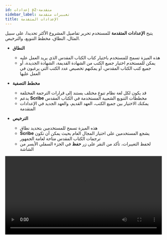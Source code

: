 ```yaml
---
id: إعدادات p2-متقدمة
sidebar_label: تعبيرات متقدمة
title: الإعدادات المتقدمة
---
```


يتيح **الإعدادات المتقدمة** للمستخدم تحرير تفاصيل المشروع الأكثر تحديدا، على سبيل المثال، النطاق، مخطط التنويع، والترخيص.

- **النطاق**

  - هذه الميزة تسمح للمستخدم باختيار كتاب الكتاب المقدس الذي يريد العمل عليه
  - يمكن للمستخدم اختيار جميع الكتب من الشهادة القديمة، الشهادة الجديدة، أو جميع كتب الكتاب المقدس، أو يمكنهم تخصيص عدد الكتب التي يرغبون في العمل عليها

- **مخطط التصفية**

  -  قد يكون لكل لغة نظام تنوع مختلف يستند إلى قرارات الترجمة المختلفة
  -  يدعم **Scribe** مخططات التنويع الشعبية المستخدمة في الكتاب المقدس
  - يمكنك الاختيار بين جميع الكتب، العهد القديم، والعهد الجديد في الإعدادات المتقدمة


- **الترخيص**

  -  هذه الميزة تسمح للمستخدمين بتحديد نطاق
  -  **Scribe** يشجع المستخدمين على اختيار المجال العام بحيث يمكن أن تكون ترجمات الكتاب المقدس متاحة لعامة الجمهور
  -  لحفظ التغييرات، تأكد من النقر على زر **حفظ** في الجزء السفلي الأيسر من الشاشة

<video controls src="/assets/advanced-settings.mov" width="100%" type="video/mov">